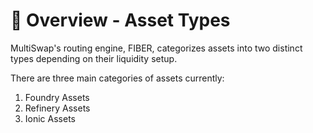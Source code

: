 # 📐 Overview - Asset Types

MultiSwap's routing engine, FIBER, categorizes assets into two distinct types depending on their liquidity setup.

There are three main categories of assets currently:

1. Foundry Assets
2. Refinery Assets
3. Ionic Assets
